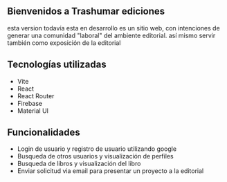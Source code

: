 ## Bienvenidos a Trashumar ediciones

esta version todavía esta en desarrollo
es un sitio web, con intenciones de generar una comunidad "laboral" del ambiente editorial.
así mismo servir también como exposición de la editorial

## Tecnologías utilizadas

- Vite
- React
- React Router
- Firebase
- Material UI

## Funcionalidades

- Login de usuario y registro de usuario utilizando google
- Busqueda de otros usuarios y visualización de perfiles
- Busqueda de libros y visualización del libro
- Enviar solicitud via email para presentar un proyecto a la editorial
